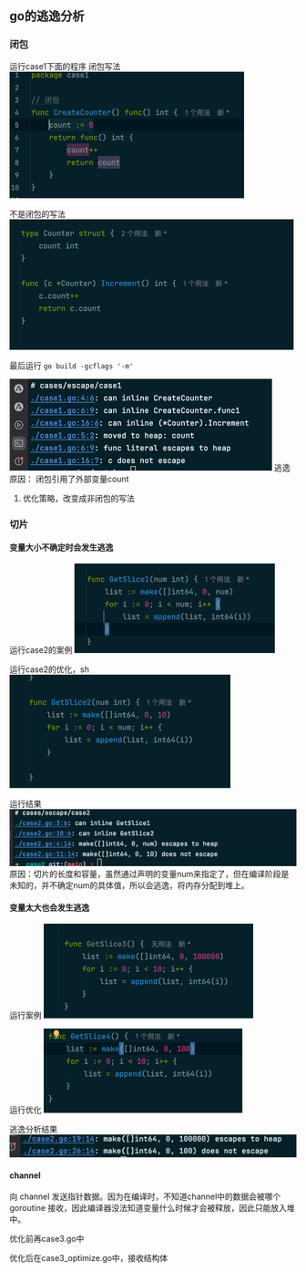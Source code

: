 ## go的逃逸分析

### 闭包
运行case1下面的程序
闭包写法
![img.png](img.png)

不是闭包的写法
![img_1.png](img_1.png)

最后运行 ```go build -gcflags '-m'```

![img_2.png](img_2.png)
 逃逸原因：
闭包引用了外部变量count
1. 优化策略，改变成非闭包的写法


### 切片
#### 变量大小不确定时会发生逃逸 

运行case2的案例
![img_3.png](img_3.png)

运行case2的优化，sh
![img_4.png](img_4.png)

运行结果
![img_5.png](img_5.png)
原因：切片的长度和容量，虽然通过声明的变量num来指定了，但在编译阶段是未知的，并不确定num的具体值，所以会逃逸，将内存分配到堆上。





#### 变量太大也会发生逃逸

运行案例
![img_6.png](img_6.png)

运行优化
![img_8.png](img_8.png)

逃逸分析结果
![img_9.png](img_9.png)


#### channel
向 channel 发送指针数据。因为在编译时，不知道channel中的数据会被哪个 goroutine 接收，因此编译器没法知道变量什么时候才会被释放，因此只能放入堆中。

优化前再case3.go中

优化后在case3_optimize.go中，接收结构体
